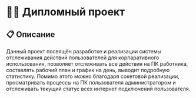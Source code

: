 # 🧑‍🎓 Дипломный проект

## 📋 Описание


Данный проект посвящён разработке и реализации системы отслеживания действий пользователей для корпаративного использования, позволяет отслеживать все действия на ПК работника, составлять рабочий план и график на день, выводит подробную статистику. Помимо этого можно благодаря сокетовой реализации, просматривать процессы на ПК пользователя администратором и отслеживать текущий статус всех интернет подключений пользователя.
